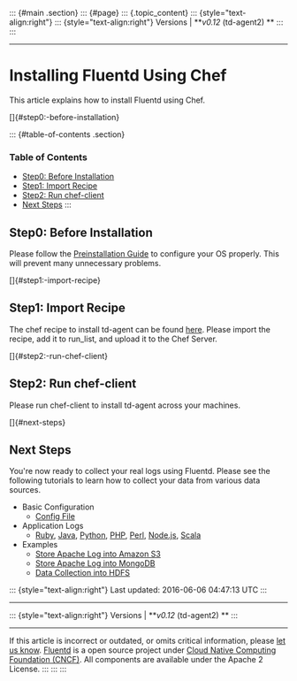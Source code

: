 ::: {#main .section}
::: {#page}
::: {.topic_content}
::: {style="text-align:right"}
::: {style="text-align:right"}
Versions \| ***v0.12* (td-agent2) **
:::
:::

------------------------------------------------------------------------

Installing Fluentd Using Chef
=============================

This article explains how to install Fluentd using Chef.

[]{#step0:-before-installation}

::: {#table-of-contents .section}
### Table of Contents

-   [Step0: Before Installation](#step0:-before-installation)
-   [Step1: Import Recipe](#step1:-import-recipe)
-   [Step2: Run chef-client](#step2:-run-chef-client)
-   [Next Steps](#next-steps)
:::

Step0: Before Installation
--------------------------

Please follow the [Preinstallation Guide](before-install) to configure
your OS properly. This will prevent many unnecessary problems.

[]{#step1:-import-recipe}

Step1: Import Recipe
--------------------

The chef recipe to install td-agent can be found
[here](https://github.com/treasure-data/chef-td-agent). Please import
the recipe, add it to run\_list, and upload it to the Chef Server.

[]{#step2:-run-chef-client}

Step2: Run chef-client
----------------------

Please run chef-client to install td-agent across your machines.

[]{#next-steps}

Next Steps
----------

You're now ready to collect your real logs using Fluentd. Please see the
following tutorials to learn how to collect your data from various data
sources.

-   Basic Configuration
    -   [Config File](config-file)
-   Application Logs
    -   [Ruby](ruby), [Java](java), [Python](python), [PHP](php),
        [Perl](perl), [Node.js](nodejs), [Scala](scala)
-   Examples
    -   [Store Apache Log into Amazon S3](apache-to-s3)
    -   [Store Apache Log into MongoDB](apache-to-mongodb)
    -   [Data Collection into HDFS](http-to-hdfs)

::: {style="text-align:right"}
Last updated: 2016-06-06 04:47:13 UTC
:::

------------------------------------------------------------------------

::: {style="text-align:right"}
Versions \| ***v0.12* (td-agent2) **
:::

------------------------------------------------------------------------

If this article is incorrect or outdated, or omits critical information,
please [let us
know](https://github.com/fluent/fluentd-docs/issues?state=open).
[Fluentd](http://www.fluentd.org/) is a open source project under [Cloud
Native Computing Foundation (CNCF)](https://cncf.io/). All components
are available under the Apache 2 License.
:::
:::
:::
